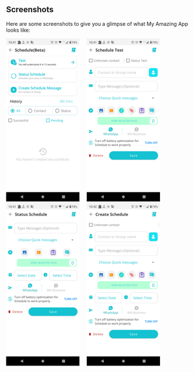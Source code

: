 ## Screenshots

Here are some screenshots to give you a glimpse of what My Amazing App looks like:


<p float="left">
  <img src="Screenshots/Screenshot_20240320-224143.png" width="200"/>
  &nbsp;&nbsp;&nbsp;
  <img src="Screenshots/Screenshot_20240320-224153.png" width="200" /> 
   &nbsp;&nbsp;&nbsp;
  <img src="Screenshots/Screenshot_20240320-224159.png" width="200" /> 
   &nbsp;&nbsp;&nbsp;
  <img src="Screenshots/Screenshot_20240320-224208.png" width="200" /> 
</p>

